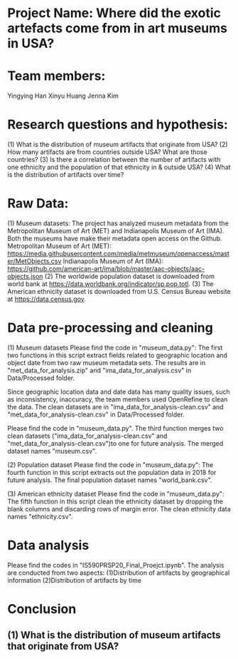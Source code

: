 # Project Name: Where did the exotic artefacts come from in art museums in USA?
# Team members:
Yingying Han
Xinyu Huang
Jenna Kim
# Research questions and hypothesis:
(1) What is the distribution of museum artifacts that originate from USA?
(2) How many artifacts are from countries outside USA? What are those countries?
(3) Is there a correlation between the number of artifacts with one ethnicity and the population of that ethnicity in & outside USA?
(4) What is the distribution of artifacts over time?
# Raw Data:
(1) Museum datasets:
The project has analyzed museum metadata from the Metropolitan Museum of Art (MET) and Indianapolis Museum of Art (IMA). Both the museums have make their metadata open access on the Github.
Metropolitan Museum of Art (MET): https://media.githubusercontent.com/media/metmuseum/openaccess/master/MetObjects.csv
Indianapolis Museum of Art (IMA): https://github.com/american-art/ima/blob/master/aac-objects/aac-objects.json
(2) The worldwide population dataset is downloaded from world bank at https://data.worldbank.org/indicator/sp.pop.totl.
(3) The American ethnicity dataset is downloaded from U.S. Census Bureau website at https://data.census.gov.

# Data pre-processing and cleaning
(1) Museum datasets
Please find the code in "museum_data.py": The first two functions in this script extract fields related to geographic location and object date from two raw museum metadata sets. The results are in "met_data_for_analysis.zip" and "ima_data_for_analysis.csv" in Data/Processed folder.

Since geographic location data and date data has many quality issues, such as inconsistency, inaccuracy, the team members used OpenRefine to clean the data. The clean datasets are in "ima_data_for_analysis-clean.csv" and "met_data_for_analysis-clean.csv" in Data/Processed folder.

Please find the code in "museum_data.py". The third function merges two clean datasets ("ima_data_for_analysis-clean.csv" and "met_data_for_analysis-clean.csv")to one for future analysis. The merged dataset names "museum.csv".

(2) Population dataset
Please find the code in "museum_data.py": The fourth function in this script extracts out the population data in 2018 for future analysis. The final population dataset names "world_bank.csv".

(3) American ethnicity dataset
Please find the code in "museum_data.py": The fifth function in this script clean the ethnicity dataset by dropping the blank columns and discarding rows of margin error. The clean ethnicity data names "ethnicity.csv".

# Data analysis
Please find the codes in "IS590PRSP20_Final_Proejct.ipynb". The analysis are conducted from two aspects: 
(1)Distribution of artifacts by geographical information
(2)Distribution of artifacts by time

# Conclusion
## (1) What is the distribution of museum artifacts that originate from USA?

